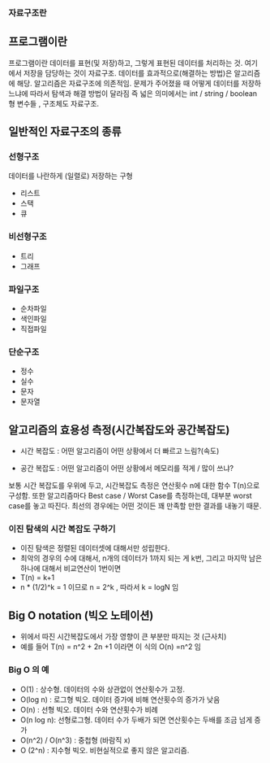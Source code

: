 ### 자료구조란

## 프로그램이란 

프로그램이란 데이터를 표현(및 저장)하고, 그렇게 표현된 데이터를 처리하는 것.
여기에서 저장을 담당하는 것이 자료구조. 데이터를 효과적으로(해결하는 방법)은 알고리즘에 해당.
알고리즘은 자료구조에 의존적임.
문제가 주어졌을 때 어떻게 데이터를 저장하느냐에 따라서 탐색과 해결 방법이 달라짐
즉 넓은 의미에서는 int / string / boolean 형 변수들 , 구조체도 자료구조. 

## 일반적인 자료구조의 종류 

### 선형구조 
데이터를 나란하게 (일렬로) 저장하는 구형
* 리스트
* 스택
* 큐 

### 비선형구조 
* 트리
* 그래프

### 파일구조
* 순차파일
* 색인파일
* 직접파일

### 단순구조 
* 정수
* 실수
* 문자
* 문자열


## 알고리즘의 효용성 측정(시간복잡도와 공간복잡도)

* 시간 복잡도 
: 어떤 알고리즘이 어떤 상황에서 더 빠르고 느림?(속도)

* 공간 복잡도 
: 어떤 알고리즘이 어떤 상황에서 메모리를 적게 / 많이 쓰냐? 

보통 시간 복잡도를 우위에 두고, 
시간복잡도 측정은 연산횟수 n에 대한 함수 T(n)으로 구성함. 
또한 알고리즘마다 Best case / Worst Case를 측정하는데, 
대부분 worst case를 놓고 따진다. 최선의 경우에는 어떤 것이든 꽤 만족할 만한 결과를 내놓기 때문.

### 이진 탐색의 시간 복잡도 구하기
* 이진 탐색은 정렬된 데이터셋에 대해서만 성립한다.
* 최악의 경우의 수에 대해서, n개의 데이터가 1까지 되는 게 k번, 그리고 마지막 남은 하나에 대해서 비교연산이 1번이면
* T(n) = k+1 
* n * (1/2)^k  = 1 이므로 n = 2^k , 따라서 k = logN 임 

## Big O notation (빅오 노테이션)
* 위에서 따진 시간복잡도에서 가장 영향이 큰 부분만 따지는 것 (근사치)
* 예를 들어 T(n) = n^2 + 2n +1 이라면 이 식의 O(n) =n^2 임 


### Big O 의 예 
* O(1) : 상수형. 데이터의 수와 상관없이 연산횟수가 고정.
* O(log n) : 로그형 빅오. 데이터 증가에 비해 연산횟수의 증가가 낮음
* O(n) : 선형 빅오. 데이터 수와 연산횟수가 비례 
* O(n log n): 선형로그형. 데이터 수가 두배가 되면 연산횟수는 두배를 조금 넘게 증가 
* O(n^2) / O(n^3) : 중첩형 (바람직 x)
* O (2^n) : 지수형 빅오. 비현실적으로 좋지 않은 알고리즘.